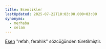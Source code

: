```yaml
---
title: Esenlikler
lastUpdated: 2025-07-22T10:03:00.000+03:00
synonyms:
  - merhaba
  - selam
---
```

[Esen](/sozluk/esen) "refah, ferahlık" sözcüğünden türetilmiştir.

